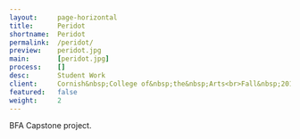 ```yaml
---
layout:     page-horizontal
title:      Peridot
shortname:  Peridot
permalink:  /peridot/
preview:    peridot.jpg
main:       [peridot.jpg]
process:    []
desc:       Student Work
client:     Cornish&nbsp;College of&nbsp;the&nbsp;Arts<br>Fall&nbsp;2015
featured:   false
weight:     2
---
```


BFA Capstone project.
